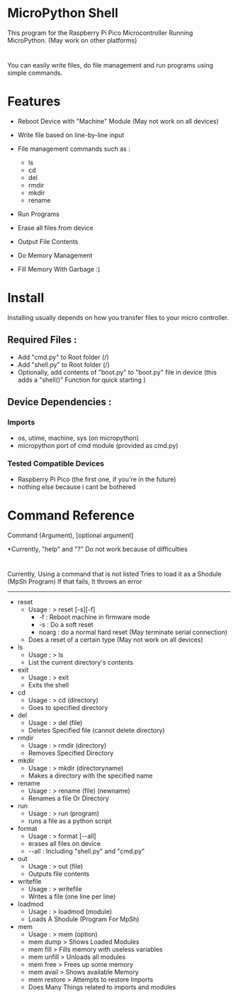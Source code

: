 # MicroPython Shell
This program for the Raspberry Pi Pico Microcontroller Running MicroPython. (May work on other platforms)
#
You can easily write files, do file management and run programs using simple commands.

# Features

- Reboot Device with "Machine" Module (May not work on all devices)

- Write file based on line-by-line input

- File management commands such as : 
  - ls
  - cd
  - del
  - rmdir
  - mkdir
  - rename

- Run Programs

- Erase all files from device

- Output File Contents

- Do Memory Management

- Fill Memory With Garbage :)

# Install

Installing usually depends on how you transfer files to your micro controller. 

## Required Files : 
- Add "cmd.py" to Root folder (/)
- Add "shell.py" to Root folder (/)
- Optionally, add contents of "boot.py" to "boot.py" file in device (this adds a "shell()" Function for quick starting )

## Device Dependencies : 

### Imports
- os, utime, machine, sys (on micropython)
- micropython port of cmd module (provided as cmd.py)
### Tested Compatible Devices
- Raspberry Pi Pico (the first one, if you're in the future)
- nothing else because i cant be bothered

# Command Reference 
Command (Argument), [optional argument]

*Currently, "help" and "?" Do not work because of difficulties
#

Currently, Using a command that is not listed Tries to load it as a Shodule (MpSh Program) If that fails, It throws an error

---

- reset 
  - Usage : > reset [-s][-f]
    - -f : Reboot machine in firmware mode 
    - -s : Do a soft reset
    - noarg : do a normal hard reset (May terminate serial connection)
  - Does a reset of a certain type (May not work on all devices)
- ls
  - Usage : > ls
  - List the current directory's contents
- exit
  - Usage : > exit
  - Exits the shell
- cd
  - Usage : > cd (directory)
  - Goes to specified directory
- del
  - Usage : > del (file)
  - Deletes Specified file (cannot delete directory)
- rmdir
  - Usage : > rmdir (directory)
  - Removes Specified Directory
- mkdir
  - Usage : > mkdir (directoryname)
  - Makes a directory with the specified name
- rename
  - Usage : > rename (file) (newname)
  - Renames a file Or Directory
- run
  - Usage : > run (program)
  - runs a file as a python script 
- format
  - Usage : > format [--all]
  - erases all files on device
  - --all : Including "shell.py" and "cmd.py"
- out
  - Usage : > out (file)
  - Outputs file contents
- writefile
  - Usage : > writefile
  - Writes a file (one line per line)
- loadmod
  - Usage : > loadmod (module)
  - Loads A Shodule (Program For MpSh)
- mem 
  - Usage : > mem (option)
  - mem dump > Shows Loaded Modules
  - mem fill > Fills memory with useless variables
  - mem unfill > Unloads all modules
  - mem free > Frees up some memory
  - mem avail > Shows available Memory
  - mem restore > Attempts to restore Imports
  - Does Many Things related to imports and modules
